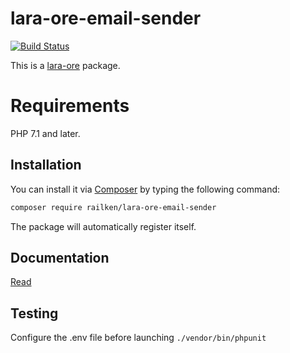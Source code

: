# lara-ore-email-sender

[![Build Status](https://travis-ci.org/railken/lara-ore-email-sender.svg?branch=master)](https://travis-ci.org/railken/lara-ore-email-sender)

This is a [lara-ore](https://github.com/railken/lara-ore) package.

# Requirements

PHP 7.1 and later.

## Installation

You can install it via [Composer](https://getcomposer.org/) by typing the following command:

```bash
composer require railken/lara-ore-email-sender
```

The package will automatically register itself.

## Documentation

[Read](docs/index.md)

## Testing

Configure the .env file before launching `./vendor/bin/phpunit`

